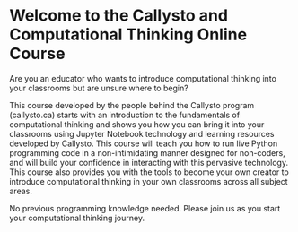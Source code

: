 # Welcome to the Callysto and Computational Thinking Online Course

Are you an educator who wants to introduce computational thinking into your classrooms but are unsure where to begin?

This course developed by the people behind the Callysto program (callysto.ca) starts with an introduction to the fundamentals of computational thinking and shows you how you can bring it into your classrooms using Jupyter Notebook technology and learning resources developed by Callysto. This course will teach you how to run live Python programming code in a non-intimidating manner designed for non-coders, and will build your confidence in interacting with this pervasive technology. This course also provides you with the tools to become your own creator to introduce computational thinking in your own classrooms across all subject areas.

No previous programming knowledge needed. Please join us as you start your computational thinking journey.

